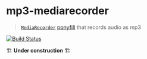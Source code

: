 # mp3-mediarecorder

> [`MediaRecorder`](https://w3c.github.io/mediacapture-record/#mediarecorder-api) [ponyfill](https://ponyfill.com) that records audio as mp3

[![Build Status](https://travis-ci.org/eliasmeire/mp3-mediarecorder.svg?branch=master)](https://travis-ci.org/eliasmeire/mp3-mediarecorder)

🏗 **Under construction** 🏗
